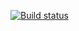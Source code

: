 [![Build status](https://ci.appveyor.com/api/projects/status/oopakwn8f1yied4v/branch/main?svg=true)](https://ci.appveyor.com/project/Tatianared/debetcard-repo/branch/main)
